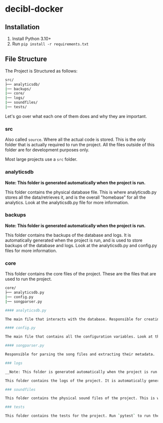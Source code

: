 # decibl-docker

## Installation

1. Install Python 3.10+
2. Run `pip install -r requirements.txt`

## File Structure

The Project is Structured as follows:

<!-- src/ has backups/ analyticsdb/ core/ logs/ soundfiles/ tests/ -->
```bash
src/
├── analyticsdb/
|── backups/
|── core/
|── logs/
|── soundfiles/
|── tests/
```
Let's go over what each one of them does and why they are important.

### src

Also called `source`. Where all the actual code is stored. This is the only folder that is actually required to run the project. All the files outside of this folder are for development purposes only.

Most large projects use a `src` folder.

### analyticsdb

__Note: This folder is generated automatically when the project is run.__

This folder contains the physical database file. This is where analyticsdb.py stores all the data/retrieves it, and is the overall "homebase" for all the analytics. Look at the analyticsdb.py file for more information.

### backups

__Note: This folder is generated automatically when the project is run.__

This folder contains the backups of the database and logs. It is automatically generated when the project is run, and is used to store backups of the database and logs. Look at the analyticsdb.py and config.py files for more information.

### core

This folder contains the core files of the project. These are the files that are used to run the project. 

```bash
core/
├── analyticsdb.py
|── config.py
|── songparser.py

#### analyticsdb.py

The main file that interacts with the database. Responsible for creating, adding, and retrieving data from the database. Look at the file for more information.

#### config.py

The main file that contains all the configuration variables. Look at the file for more information.

#### songparser.py

Responsible for parsing the song files and extracting their metadata.

### logs

__Note: This folder is generated automatically when the project is run.__

This folder contains the logs of the project. It is automatically generated when the project is run, and is used to store logs of the project. Look at the config.py file for more information.

### soundfiles

This folder contains the physical sound files of the project. This is where the project gets the sound files from. Look at the songparser.py file for more information.

### tests

This folder contains the tests for the project. Run `pytest` to run the tests. Look at the tests for more information.  
